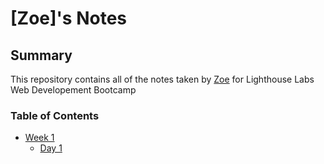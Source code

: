 # [Zoe]'s Notes

## Summary

This repository contains all of the notes taken by [Zoe](https://github.com/Archaicghost) for Lighthouse Labs Web Developement Bootcamp

### Table of Contents
* [Week 1](/Week_1)
  * [Day 1](/Week_1/Day_1)
